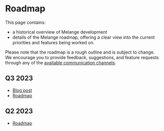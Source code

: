 # Roadmap

This page contains:

- a historical overview of Melange development
- details of the Melange roadmap, offering a clear view into the current
  priorities and features being worked on.

Please note that the roadmap is a rough outline and is subject to change. We
encourage you to provide feedback, suggestions, and feature requests through any
of the [available communication channels](community.md).

## Q3 2023

- [Blog post](https://anmonteiro.substack.com/p/whats-next-for-melange)
- [Roadmap](https://docs.google.com/document/d/1UhanM28sOAmS3NI4q4BJBeoCX0SdBMqUIq0rofdpOfU)

## Q2 2023

- [Roadmap](https://docs.google.com/document/d/1279euT9LeJIkwAUYqazqeh2lc8c7TLQap2_2vBNcK4w/)
